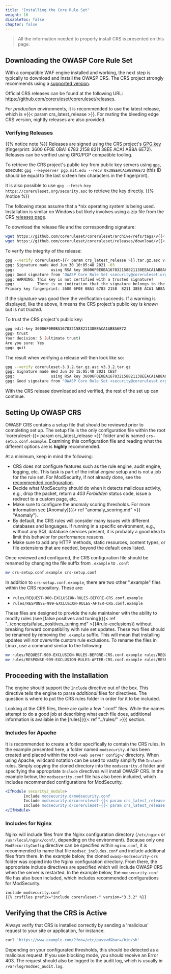 ```yaml
---
title: "Installing the Core Rule Set"
weight: 16
disableToc: false
chapter: false
---
```


> All the information needed to properly install CRS is presented on this page.

## Downloading the OWASP Core Rule Set

With a compatible WAF engine installed and working, the next step is typically to download and install the OWASP CRS. The CRS project strongly recommends using a [supported version](https://github.com/coreruleset/coreruleset/security/policy).

Official CRS releases can be found at the following URL: https://github.com/coreruleset/coreruleset/releases.

For *production* environments, it is recommended to use the latest release, which is v{{< param crs_latest_release >}}. For *testing* the bleeding edge CRS version, nightly releases are also provided.

### Verifying Releases

{{% notice note %}}
Releases are signed using the CRS project's [GPG key](https://coreruleset.org/security.asc) (fingerprint: 3600 6F0E 0BA1 6783 2158 8211 38EE ACA1 AB8A 6E72). Releases can be verified using GPG/PGP compatible tooling.

To retrieve the CRS project's public key from public key servers using `gpg`, execute: `gpg --keyserver pgp.mit.edu --recv 0x38EEACA1AB8A6E72` (this ID should be equal to the last sixteen hex characters in the fingerprint).

It is also possible to use `gpg --fetch-key https://coreruleset.org/security.asc` to retrieve the key directly.
{{% /notice %}}

The following steps assume that a \*nix operating system is being used. Installation is similar on Windows but likely involves using a zip file from the CRS [releases page](https://github.com/coreruleset/coreruleset/releases).

To download the release file and the corresponding signature:

```bash
wget https://github.com/coreruleset/coreruleset/archive/refs/tags/v{{< param crs_latest_release >}}.tar.gz
wget https://github.com/coreruleset/coreruleset/releases/download/v{{< param crs_latest_release >}}/coreruleset-{{< param crs_latest_release >}}.tar.gz.asc
```

To verify the integrity of the release:

```bash
gpg --verify coreruleset-{{< param crs_latest_release >}}.tar.gz.asc v{{< param crs_latest_release >}}.tar.gz
gpg: Signature made Wed Jun 30 10:05:48 2021 -03
gpg:                using RSA key 36006F0E0BA167832158821138EEACA1AB8A6E72
gpg: Good signature from "OWASP Core Rule Set <security@coreruleset.org>" [unknown]
gpg: WARNING: This key is not certified with a trusted signature!
gpg:          There is no indication that the signature belongs to the owner.
Primary key fingerprint: 3600 6F0E 0BA1 6783 2158  8211 38EE ACA1 AB8A 6E72
```

If the signature was good then the verification succeeds. If a warning is displayed, like the above, it means the CRS project's public key is *known* but is not *trusted*.

To trust the CRS project's public key:

```bash
gpg edit-key 36006F0E0BA167832158821138EEACA1AB8A6E72
gpg> trust
Your decision: 5 (ultimate trust)
Are you sure: Yes
gpg> quit
```

The result when verifying a release will then look like so:

```bash
gpg --verify coreruleset-3.3.2.tar.gz.asc v3.3.2.tar.gz
gpg: Signature made Wed Jun 30 15:05:48 2021 CEST
gpg:                using RSA key 36006F0E0BA167832158821138EEACA1AB8A6E72
gpg: Good signature from "OWASP Core Rule Set <security@coreruleset.org>" [ultimate]
```

With the CRS release downloaded and verified, the rest of the set up can continue.

## Setting Up OWASP CRS

OWASP CRS contains a setup file that should be reviewed prior to completing set up. The setup file is the only configuration file within the root 'coreruleset-{{< param crs_latest_release >}}' folder and is named `crs-setup.conf.example`. Examining this configuration file and reading what the different options are is **highly** recommended.

At a minimum, keep in mind the following:

- CRS does not configure features such as the rule engine, audit engine, logging, etc. This task is part of the initial *engine* setup and is not a job for the rule set. For ModSecurity, if not already done, see the [recommended configuration](https://github.com/SpiderLabs/ModSecurity/blob/master/modsecurity.conf-recommended).
- Decide what ModSecurity should do when it detects malicious activity, e.g., drop the packet, return a *403 Forbidden* status code, issue a redirect to a custom page, etc.
- Make sure to configure the anomaly scoring thresholds. For more information see [Anomaly]({{< ref "anomaly_scoring.md" >}} "Anomaly").
- By default, the CRS rules will consider many issues with different databases and languages. If running in a specific environment, e.g., without any SQL database services present, it is probably a good idea to limit this behavior for performance reasons.
- Make sure to add any HTTP methods, static resources, content types, or file extensions that are needed, beyond the default ones listed.

Once reviewed and configured, the CRS configuration file should be renamed by changing the file suffix from `.example` to `.conf`:

```bash
mv crs-setup.conf.example crs-setup.conf
```

In addition to `crs-setup.conf.example`, there are two other ".example" files within the CRS repository. These are:

- `rules/REQUEST-900-EXCLUSION-RULES-BEFORE-CRS.conf.example`
- `rules/RESPONSE-999-EXCLUSION-RULES-AFTER-CRS.conf.example`

These files are designed to provide the rule maintainer with the ability to modify rules (see [false positives and tuning]({{< ref "../concepts/false_positives_tuning.md" >}}#rule-exclusions)) without breaking forward compatibility with rule set updates. These two files should be renamed by removing the `.example` suffix. This will mean that installing updates will *not* overwrite custom rule exclusions. To rename the files in Linux, use a command similar to the following:

```bash
mv rules/REQUEST-900-EXCLUSION-RULES-BEFORE-CRS.conf.example rules/REQUEST-900-EXCLUSION-RULES-BEFORE-CRS.conf
mv rules/RESPONSE-999-EXCLUSION-RULES-AFTER-CRS.conf.example rules/RESPONSE-999-EXCLUSION-RULES-AFTER-CRS.conf
```

## Proceeding with the Installation

The engine should support the `Include` directive out of the box. This directive tells the engine to parse *additional* files for directives. The question is where to put the CRS rules folder in order for it to be included.

Looking at the CRS files, there are quite a few ".conf" files. While the names attempt to do a good job at describing what each file does, additional information is available in the [rules]({{< ref "../rules/" >}}) section.

### Includes for Apache

It is recommended to create a folder specifically to contain the CRS rules. In the example presented here, a folder named `modsecurity.d` has been created and placed within the root `<web server config>/` directory. When using Apache, wildcard notation can be used to vastly simplify the `Include` rules. Simply copying the cloned directory into the `modsecurity.d` folder and specifying the appropriate `Include` directives will install OWASP CRS. In the example below, the `modsecurity.conf` file has also been included, which includes recommended configurations for ModSecurity.

```apache
<IfModule security2_module>
        Include modsecurity.d/modsecurity.conf
        Include modsecurity.d/coreruleset-{{< param crs_latest_release >}}/crs-setup.conf
        Include modsecurity.d/coreruleset-{{< param crs_latest_release >}}/rules/*.conf
</IfModule>
```

### Includes for Nginx

Nginx will include files from the Nginx configuration directory (`/etc/nginx` or `/usr/local/nginx/conf/`, depending on the environment). Because only one `ModSecurityConfig` directive can be specified within `nginx.conf`, it is recommended to name that file `modsec_includes.conf` and include additional files from there. In the example below, the cloned `owasp-modsecurity-crs` folder was copied into the Nginx configuration directory. From there, the appropriate include directives are specified which will include OWASP CRS when the server is restarted. In the example below, the `modsecurity.conf` file has also been included, which includes recommended configurations for ModSecurity.

```nginx
include modsecurity.conf
{{% crsfiles prefix="include coreruleset-" version="3.3.2" %}}
``` 

## Verifying that the CRS is Active

Always verify that CRS is installed correctly by sending a 'malicious' request to your site or application, for instance:

```bash
curl 'https://www.example.com/?foo=/etc/passwd&bar=/bin/sh'
```

Depending on your configurated thresholds, this should be detected as a malicious request. If you use blocking mode, you should receive an Error 403. The request should also be logged to the audit log, which is usually in `/var/log/modsec_audit.log`.
